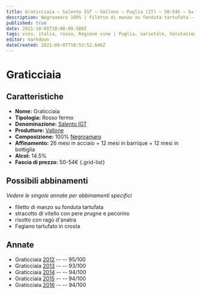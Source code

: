 ```yaml
---
title: Graticciaia – Salento IGT – Vallone – Puglia (IT) – 50-54€ – 5★
description: Negroamaro 100% | Filetto di manzo su fonduta tartufata – Stracotto di vitello con pere prugne e pecorino – Risotto con ragù d'anatra – Fagiano tartufato in crosta
published: true
date: 2021-10-01T20:00:00.508Z
tags: vino, italia, rosso, Regione vino | Puglia, varietale, Valutazioni | 5 stelle, negroamaro, filetto di manzo su fonduta tartufata, stracotto di vitello con pere prugne e pecorino, risotto con ragù d'anatra, Prezzi | 50-54€, Fagiano tartufato in crosta
editor: markdown
dateCreated: 2021-09-07T19:53:52.646Z
---
```


# Graticciaia

## Caratteristiche
- **Nome:** Graticciaia
- **Tipologia:** Rosso fermo
- **Denominazione:** [Salento IGT](/denominazioni/Italia/Puglia/IGT/Salento)
- **Produttore:** [Vallone](/produttori/Italia/Puglia/Vallone) 
- **Composizione:** 100% [Negroamaro](/vitigni/Italia/bacca-nera/negroamaro)
- **Affinamento:** 26 mesi in acciaio + 12 mesi in barrique + 12 mesi in bottiglia
- **Alcol:** 14.5%
- **Fascia di prezzo:** 50-54€
{.grid-list}



## Possibili abbinamenti
*Vedere le singole annate per abbinamenti specifici*

- filetto di manzo su fonduta tartufata
- stracotto di vitello con pere prugne e pecorino
- risotto con ragù d'anatra
- Fagiano tartufato in crosta

## Annate
- Graticciaia [2012](vini/Italia/Puglia/Vallone/Graticciaia/2012) -- <span class="star-5"></span> -- 95/100
- Graticciaia [2013](vini/Italia/Puglia/Vallone/Graticciaia/2013) -- <span class="star-5"></span> -- 93/100
- Graticciaia [2014](vini/Italia/Puglia/Vallone/Graticciaia/2014) -- <span class="star-5"></span> -- 94/100
- Graticciaia [2015](vini/Italia/Puglia/Vallone/Graticciaia/2015) -- <span class="star-5"></span> -- 94/100
- Graticciaia [2016](vini/Italia/Puglia/Vallone/Graticciaia/2016) -- <span class="star-5"></span> -- 94/100
